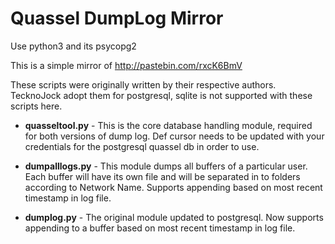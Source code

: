 ﻿# Quassel DumpLog Mirror

Use python3 and its psycopg2

This is a simple mirror of http://pastebin.com/rxcK6BmV

These scripts were originally written by their respective authors.
TecknoJock adopt them for postgresql, sqlite is not supported with these scripts here.


* **quasseltool.py** - This is the core database handling module, required for both versions of dump log.
Def cursor needs to be updated with your credentials for the postgresql quassel db in order to use.

* **dumpalllogs.py** - This module dumps all buffers of a particular user. Each buffer will have its own file and will be separated in to folders according to Network Name. Supports appending based on most recent timestamp in log file.

* **dumplog.py** - The original module updated to postgresql. Now supports appending to a buffer based on most recent timestamp in log file.
